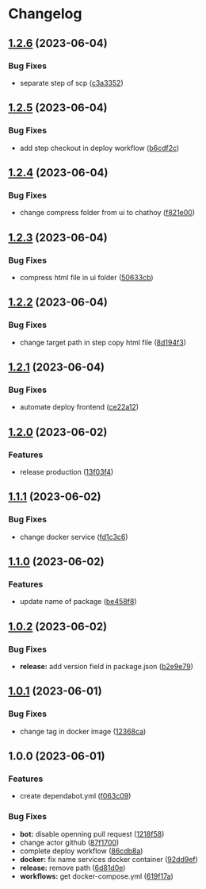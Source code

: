 # Changelog

## [1.2.6](https://github.com/ngyngcphu/chathoy/compare/v1.2.5...v1.2.6) (2023-06-04)


### Bug Fixes

* separate step of scp ([c3a3352](https://github.com/ngyngcphu/chathoy/commit/c3a3352ecfe3bba581dbc051e47b196de9107663))

## [1.2.5](https://github.com/ngyngcphu/chathoy/compare/v1.2.4...v1.2.5) (2023-06-04)


### Bug Fixes

* add step checkout in deploy workflow ([b6cdf2c](https://github.com/ngyngcphu/chathoy/commit/b6cdf2c8db05c8377ccb30a7767ee1c208dc733d))

## [1.2.4](https://github.com/ngyngcphu/chathoy/compare/v1.2.3...v1.2.4) (2023-06-04)


### Bug Fixes

* change compress folder from ui to chathoy ([f821e00](https://github.com/ngyngcphu/chathoy/commit/f821e00fef5a0d4bf0233e6c198d0cce098e64ef))

## [1.2.3](https://github.com/ngyngcphu/chathoy/compare/v1.2.2...v1.2.3) (2023-06-04)


### Bug Fixes

* compress html file in ui folder ([50633cb](https://github.com/ngyngcphu/chathoy/commit/50633cbacfc1af648c383075c8dca8c27668ed9c))

## [1.2.2](https://github.com/ngyngcphu/chathoy/compare/v1.2.1...v1.2.2) (2023-06-04)


### Bug Fixes

* change target path in step copy html file ([8d194f3](https://github.com/ngyngcphu/chathoy/commit/8d194f3be62abc7fcc6a41de4f47a3be2ad859d9))

## [1.2.1](https://github.com/ngyngcphu/chathoy/compare/v1.2.0...v1.2.1) (2023-06-04)


### Bug Fixes

* automate deploy frontend ([ce22a12](https://github.com/ngyngcphu/chathoy/commit/ce22a12a23af34eacbb6317afcd6f19e62110877))

## [1.2.0](https://github.com/ngyngcphu/chathoy/compare/v1.1.1...v1.2.0) (2023-06-02)


### Features

* release production ([13f03f4](https://github.com/ngyngcphu/chathoy/commit/13f03f40afe9472f6d39268894a4768a3a698c5b))

## [1.1.1](https://github.com/ngyngcphu/chathoy/compare/v1.1.0...v1.1.1) (2023-06-02)


### Bug Fixes

* change docker service ([fd1c3c6](https://github.com/ngyngcphu/chathoy/commit/fd1c3c63eb89b7d3c10cb48bbc37efd0580b588a))

## [1.1.0](https://github.com/ngyngcphu/chathoy/compare/v1.0.2...v1.1.0) (2023-06-02)


### Features

* update name of package ([be458f8](https://github.com/ngyngcphu/chathoy/commit/be458f8591a54953e2dc3cfc3318f27a3974e5c8))

## [1.0.2](https://github.com/ngyngcphu/ChatHoy_version_CI-CD/compare/v1.0.1...v1.0.2) (2023-06-02)


### Bug Fixes

* **release:** add version field in package.json ([b2e9e79](https://github.com/ngyngcphu/ChatHoy_version_CI-CD/commit/b2e9e79cbe8094b017a9309766d004c3be62d9d0))

## [1.0.1](https://github.com/ngyngcphu/ChatHoy_version_CI-CD/compare/v1.0.0...v1.0.1) (2023-06-01)


### Bug Fixes

* change tag in docker image ([12368ca](https://github.com/ngyngcphu/ChatHoy_version_CI-CD/commit/12368caf8bc4b82fc900dd7d2e4bf63d0e3d6032))

## 1.0.0 (2023-06-01)


### Features

* create dependabot.yml ([f063c09](https://github.com/ngyngcphu/ChatHoy_version_CI-CD/commit/f063c09282f7f06ade2877990bf1e397dcdbd0d6))


### Bug Fixes

* **bot:** disable openning pull request ([1218f58](https://github.com/ngyngcphu/ChatHoy_version_CI-CD/commit/1218f58cc1a9eaaf07fb600cad54c1e5ef26788d))
* change actor github ([87f1700](https://github.com/ngyngcphu/ChatHoy_version_CI-CD/commit/87f17008833eaa2d1a3a0dd6335dcf02f6ce23ee))
* complete deploy workflow ([86cdb8a](https://github.com/ngyngcphu/ChatHoy_version_CI-CD/commit/86cdb8a363f877273e88d0e463eec57dc580c86e))
* **docker:** fix name services docker container ([92dd9ef](https://github.com/ngyngcphu/ChatHoy_version_CI-CD/commit/92dd9ef180c84ef18359ebb5b7a0b87570ac6595))
* **release:** remove path ([6d81d0e](https://github.com/ngyngcphu/ChatHoy_version_CI-CD/commit/6d81d0e642c7b0b311a602bc6be1a96452096f6a))
* **workflows:** get docker-compose.yml ([619f17a](https://github.com/ngyngcphu/ChatHoy_version_CI-CD/commit/619f17a3a050dcecb7ee67fc85731580cc3cdca6))
